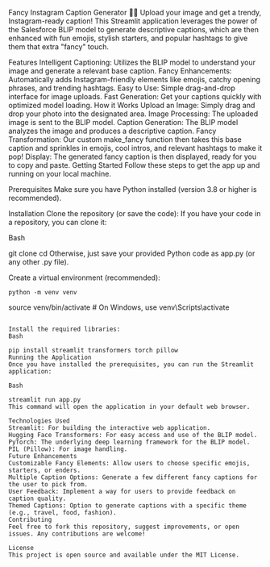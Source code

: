 Fancy Instagram Caption Generator 📸✨
Upload your image and get a trendy, Instagram-ready caption! This Streamlit application leverages the power of the Salesforce BLIP model to generate descriptive captions, which are then enhanced with fun emojis, stylish starters, and popular hashtags to give them that extra "fancy" touch.

Features
Intelligent Captioning: Utilizes the BLIP model to understand your image and generate a relevant base caption.
Fancy Enhancements: Automatically adds Instagram-friendly elements like emojis, catchy opening phrases, and trending hashtags.
Easy to Use: Simple drag-and-drop interface for image uploads.
Fast Generation: Get your captions quickly with optimized model loading.
How it Works
Upload an Image: Simply drag and drop your photo into the designated area.
Image Processing: The uploaded image is sent to the BLIP model.
Caption Generation: The BLIP model analyzes the image and produces a descriptive caption.
Fancy Transformation: Our custom make_fancy function then takes this base caption and sprinkles in emojis, cool intros, and relevant hashtags to make it pop!
Display: The generated fancy caption is then displayed, ready for you to copy and paste.
Getting Started
Follow these steps to get the app up and running on your local machine.

Prerequisites
Make sure you have Python installed (version 3.8 or higher is recommended).

Installation
Clone the repository (or save the code):
If you have your code in a repository, you can clone it:

Bash

git clone <your-repository-url>
cd <your-repository-directory>
Otherwise, just save your provided Python code as app.py (or any other .py file).

Create a virtual environment (recommended):

    python -m venv venv
source venv/bin/activate  # On Windows, use venv\Scripts\activate
```

Install the required libraries:
Bash

pip install streamlit transformers torch pillow
Running the Application
Once you have installed the prerequisites, you can run the Streamlit application:

Bash

streamlit run app.py
This command will open the application in your default web browser.

Technologies Used
Streamlit: For building the interactive web application.
Hugging Face Transformers: For easy access and use of the BLIP model.
PyTorch: The underlying deep learning framework for the BLIP model.
PIL (Pillow): For image handling.
Future Enhancements
Customizable Fancy Elements: Allow users to choose specific emojis, starters, or enders.
Multiple Caption Options: Generate a few different fancy captions for the user to pick from.
User Feedback: Implement a way for users to provide feedback on caption quality.
Themed Captions: Option to generate captions with a specific theme (e.g., travel, food, fashion).
Contributing
Feel free to fork this repository, suggest improvements, or open issues. Any contributions are welcome!

License
This project is open source and available under the MIT License.

